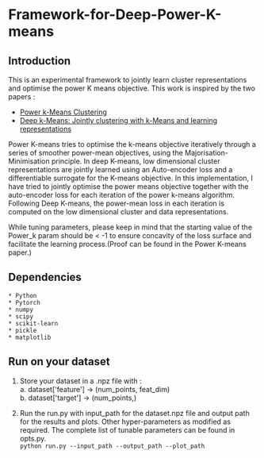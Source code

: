 # Framework-for-Deep-Power-K-means

## Introduction

This is an experimental framework to jointly learn cluster representations and optimise the power K means objective. This work is inspired by the two papers :  
* [Power k-Means Clustering](http://proceedings.mlr.press/v97/xu19a/xu19a.pdf)
* [Deep k-Means: Jointly clustering with k-Means and learning representations](https://arxiv.org/pdf/1806.10069.pdf)

Power K-means tries to optimise the k-means objective iteratively through a series of smoother power-mean objectives, using the Majorisation-Minimisation principle. In deep K-means, low dimensional cluster representations are jointly learned using an Auto-encoder loss and a differentiable surrogate for the K-means objective. In this implementation, I have tried to jointly optimise the power means objective together with the auto-encoder loss for each iteration of the power k-means algorithm. Following Deep K-means, the power-mean loss in each iteration is computed on the low dimensional cluster and data representations.

While tuning parameters, please keep in mind that the starting value of the Power_k param should be < -1 to ensure concavity of the loss surface and facilitate the learning process.(Proof can be found in the Power K-means paper.)



## Dependencies
```
* Python
* Pytorch
* numpy
* scipy
* scikit-learn
* pickle
* matplotlib
```

## Run on your dataset

1. Store your dataset in a .npz file with :  
  a. dataset['feature'] -> (num_points, feat_dim)  
  b. dataset['target'] -> (num_points,)
  
2. Run the run.py with input_path for the dataset.npz file and output path for the results and plots. Other hyper-parameters as modified as required. The complete list of tunable parameters can be found in opts.py.  
`python run.py --input_path --output_path --plot_path`
